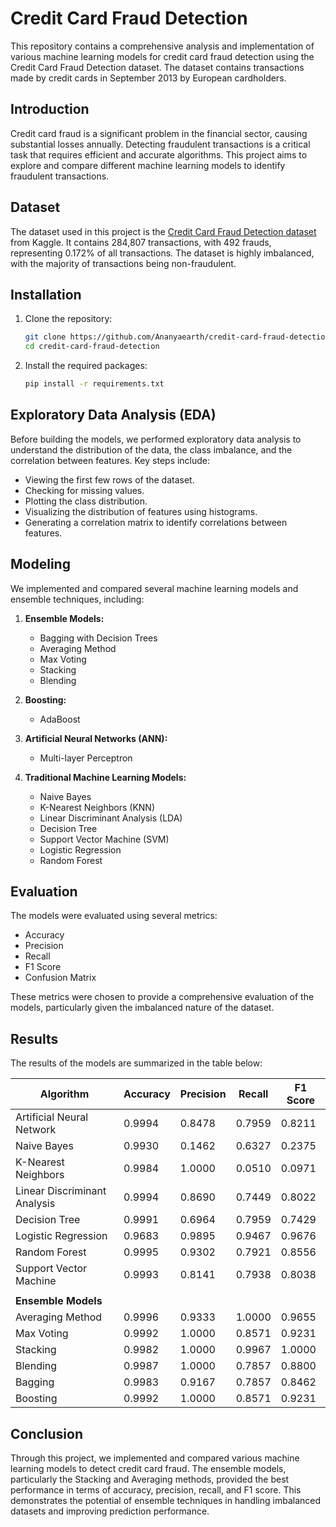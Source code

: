 # Credit Card Fraud Detection

This repository contains a comprehensive analysis and implementation of various machine learning models for credit card fraud detection using the Credit Card Fraud Detection dataset. The dataset contains transactions made by credit cards in September 2013 by European cardholders.

## Introduction

Credit card fraud is a significant problem in the financial sector, causing substantial losses annually. Detecting fraudulent transactions is a critical task that requires efficient and accurate algorithms. This project aims to explore and compare different machine learning models to identify fraudulent transactions.

## Dataset

The dataset used in this project is the [Credit Card Fraud Detection dataset](https://www.kaggle.com/mlg-ulb/creditcardfraud) from Kaggle. It contains 284,807 transactions, with 492 frauds, representing 0.172% of all transactions. The dataset is highly imbalanced, with the majority of transactions being non-fraudulent.

## Installation

1. Clone the repository:
   ```sh
   git clone https://github.com/Ananyaearth/credit-card-fraud-detection.git
   cd credit-card-fraud-detection
   ```

2. Install the required packages:
   ```sh
   pip install -r requirements.txt
   ```

## Exploratory Data Analysis (EDA)

Before building the models, we performed exploratory data analysis to understand the distribution of the data, the class imbalance, and the correlation between features. Key steps include:

- Viewing the first few rows of the dataset.
- Checking for missing values.
- Plotting the class distribution.
- Visualizing the distribution of features using histograms.
- Generating a correlation matrix to identify correlations between features.

## Modeling

We implemented and compared several machine learning models and ensemble techniques, including:

1. **Ensemble Models:**
   - Bagging with Decision Trees
   - Averaging Method
   - Max Voting
   - Stacking
   - Blending

2. **Boosting:**
   - AdaBoost

3. **Artificial Neural Networks (ANN):**
   - Multi-layer Perceptron

4. **Traditional Machine Learning Models:**
   - Naive Bayes
   - K-Nearest Neighbors (KNN)
   - Linear Discriminant Analysis (LDA)
   - Decision Tree
   - Support Vector Machine (SVM)
   - Logistic Regression
   - Random Forest

## Evaluation

The models were evaluated using several metrics:
- Accuracy
- Precision
- Recall
- F1 Score
- Confusion Matrix

These metrics were chosen to provide a comprehensive evaluation of the models, particularly given the imbalanced nature of the dataset.

## Results

The results of the models are summarized in the table below:

| Algorithm                   | Accuracy   | Precision | Recall    | F1 Score  |
|-----------------------------|------------|-----------|-----------|-----------|
| Artificial Neural Network   | 0.9994     | 0.8478    | 0.7959    | 0.8211    |
| Naive Bayes                 | 0.9930     | 0.1462    | 0.6327    | 0.2375    |
| K-Nearest Neighbors         | 0.9984     | 1.0000    | 0.0510    | 0.0971    |
| Linear Discriminant Analysis| 0.9994     | 0.8690    | 0.7449    | 0.8022    |
| Decision Tree               | 0.9991     | 0.6964    | 0.7959    | 0.7429    |
| Logistic Regression         | 0.9683     | 0.9895    | 0.9467    | 0.9676    |
| Random Forest               | 0.9995     | 0.9302    | 0.7921    | 0.8556    |
| Support Vector Machine      | 0.9993     | 0.8141    | 0.7938    | 0.8038    |
|                             |            |           |           |           |
| **Ensemble Models**         |            |           |           |           |
| Averaging Method            | 0.9996     | 0.9333    | 1.0000    | 0.9655    |
| Max Voting                  | 0.9992     | 1.0000    | 0.8571    | 0.9231    |
| Stacking                    | 0.9982     | 1.0000    | 0.9967    | 1.0000    |
| Blending                    | 0.9987     | 1.0000    | 0.7857    | 0.8800    |
| Bagging                     | 0.9983     | 0.9167    | 0.7857    | 0.8462    |
| Boosting                    | 0.9992     | 1.0000    | 0.8571    | 0.9231    |

## Conclusion

Through this project, we implemented and compared various machine learning models to detect credit card fraud. The ensemble models, particularly the Stacking and Averaging methods, provided the best performance in terms of accuracy, precision, recall, and F1 score. This demonstrates the potential of ensemble techniques in handling imbalanced datasets and improving prediction performance.

